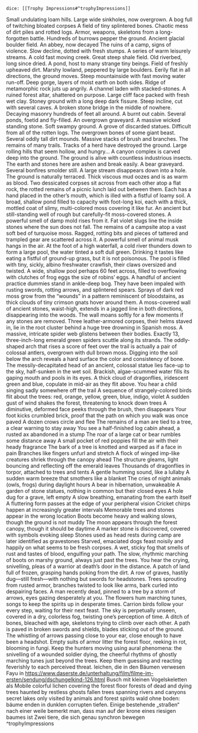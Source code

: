 `dice: [[Trophy Impressions#^trophyImpressions]]`

Small undulating loam hills.
Large wide sinkholes, now overgrown.
A bog full of twitching bloated corpses
A field of tiny splintered bones.
Chaotic mess of dirt piles and rotted logs.
Armor, weapons, skeletons from a long-forgotten battle.
Hundreds of burrows pepper the ground.
Ancient glacial boulder field.
An abbey, now decayed
The ruins of a camp, signs of violence.
Slow decline, dotted with fresh stumps.
A series of warm leisurely streams.
A cold fast moving creek.
Great steep shale field.
Old riverbed, long since dried.
A pond, host to many strange tiny beings.
Field of freshly upheaved dirt.
Marshy lowland, peppered by large boulders.
Eerily flat in all directions, the ground moves.
Steep mountainside with fast moving water run-off.
Deep gorge, layers of moist earth on both sides.
Ridge of metamorphic rock juts up angrily.
A channel laden with stacked-stones.
A ruined forest altar, shattered on purpose.
Large cliff face packed with fresh wet clay.
Stoney ground with a long deep dark fissure.
Steep incline, cut with several caves.
A broken stone bridge in the middle of nowhere.
Decaying masonry hundreds of feet all around.
A burnt out cabin.
Several ponds, foetid and fly-filled.
An overgrown graveyard.
A massive wicked standing stone.
Soft swampy ground.
A grove of discarded statues.
Difficult from all of the rotten logs.
The overgrown bones of some giant beast.
Several oddly tall dirt mounds.
Massive stacks of brush and branches.
The remains of many trails.
Tracks of a herd have destroyed the ground.
Large rolling hills that seem hollow, and hungry...
A canyon complex is carved deep into the ground.
The ground is alive with countless industrious insects.
The earth and stones here are ashen and break easily.
A bear graveyard.
Several bonfires smolder still.
A large stream disappears down into a hole.
The ground is naturally terraced.
Thick viscous mud oozes and is as warm as blood.
Two dessicated corpses sit across from each other atop a flat rock, the rotted remains of a picnic lunch laid out between them. Each has a hand placed in the other’s mouth, which is illed with a fistful of loamy soil.
A broad, shallow pond filled to capacity with foot-long koi, each with a thick, mottled coat of slimy, multi-colored moss covering it like fur.
An ancient but still-standing well of rough but carefully-fit moss-covered stones. A powerful smell of damp mold rises from it. Fat violet slugs line the inside stones where the sun does not fall.
The remains of a campsite atop a vast soft bed of turquoise moss. Ragged, rotting bits and pieces of tattered and trampled gear are scattered across it. A powerful smell of animal musk hangs in the air.
At the foot of a high waterfall, a cold river thunders down to form a large pool, the water tinted a soft dull green. Drinking it tastes like eating a fistful of ground-up grass, but it is not poisonous. The pool is filled with tiny, sickly, albino freshwater crawfish, their claws oversized and twisted.
A wide, shallow pool perhaps 60 feet across, filled to overflowing with clutches of frog eggs the size of robins’ eggs.
A handful of ancient practice dummies stand in ankle-deep bog. They have been impaled with rusting swords, rotting arrows, and splintered spears. Sprays of dark red moss grow from the “wounds” in a pattern reminiscent of bloodstains, as thick clouds of tiny crimson gnats hover around them.
A moss-covered wall of ancient stones, waist-high, extends in a jagged line in both directions, disappearing into the woods. The wall moans softly for a few moments if any stones are removed.
Three leather-armored corpses, their helms staved in, lie in the root cluster behind a huge tree drowning in Spanish moss. A massive, intricate spider web glistens between their bodies. Exactly 13, three-inch-long emerald green spiders scuttle along its strands.
The oddly-shaped arch that rises a score of feet over the trail is actually a pair of colossal antlers, overgrown with dull brown moss. Digging into the soil below the arch reveals a hard surface the color and consistency of bone.
The messily-decapitated head of an ancient, colossal statue lies face-up to the sky, half-sunken in the wet soil. Brackish, algae-scummed water fills its gaping mouth and pools in its eyes. A thick cloud of dragonflies, iridescent green and blue, copulate in mid-air as they flit above.
You hear a child singing sadly somewhere off the trail
A sequence of strangely-colored birds flit about the trees: red, orange, yellow, green, blue, indigo, violet
A sudden gust of wind shakes the forest, threatening to knock down trees
A diminutive, deformed face peeks through the brush, then disappears
Your foot kicks crumbled brick, proof that the path on which you walk was once paved
A dozen crows circle and flee
The remains of a man are tied to a tree, a clear warning to stay away
You see a half-finished log cabin ahead, a rusted ax abandoned in a stump
The roar of a large cat or bear rumbles some distance away
A small pocket of red poppies fill the air with their heady fragrance
The bark of a tree is knotted and warped as if a face in pain
Branches like fingers unfurl and stretch
A flock of winged imp-like creatures shriek through the canopy ahead
The structure gleams, light bouncing and reflecting off the emerald leaves
Thousands of dragonflies in torpor, attached to trees and tents A gentle humming sound, like a lullaby
A sudden warm breeze that smothers like a blanket
The cries of night animals (owls, frogs) during daylight hours
A bear in hibernation, unwakeable
A garden of stone statues, nothing in common but their closed eyes
A hole dug for a grave, left empty
A slow breathing, emanating from the earth itself
A fluttering form passes at the edge of your peripheral vision
Cricket chirps happen at increasingly greater intervals
Memorable trees and stones appear in the wrong location
Boots become heavy and walking slows, though the ground is not muddy
The moon appears through the forest canopy, though it should be daytime
A marker stone is discovered, covered with symbols evoking sleep
Stones used as head rests during camp are later identified as gravestones
Starved, emaciated dogs feast noisily and happily on what seems to be fresh corpses.
A wet, sticky fog that smells of rust and tastes of blood, engulfing your path.
The slow, rhythmic marching of boots on marshy ground, always just past the trees.
You hear the crying, snivelling, pleas of a warrior at death’s door in the distance.
A patch of land full of frozen, grasping hands poking from the dirt.
A row of graves, hastily dug—still fresh—with nothing but swords for headstones.
Trees sprouting from rusted armor, branches twisted to look like arms, bark curled into despairing faces.
A man recently dead, pinned to a tree by a storm of arrows, eyes gazing desperately at you.
The flowers hum marching tunes, songs to keep the spirits up in desperate times.
Carrion birds follow your every step, waiting for their next feast.
The sky is perpetually unseen, covered in a dry, colorless fog, twisting one’s perception of time.
A ditch of bones, bleached with age, skeletons trying to climb over each other.
A path is paved in broken swords and shields, blades sticking out of the ground.
The whistling of arrows passing close to your ear, close enough to have been a headshot.
Empty suits of armor litter the forest floor, reeking in rot, blooming in fungi.
Keep the hunters moving using aural phenomena: the snivelling of a wounded soldier dying, the cheerful rhythms of ghostly marching tunes just beyond the trees. Keep them guessing and reacting feverishly to each perceived threat.
leichen, die in den Bäumen verwesen Fayu in https://www.daserste.de/unterhaltung/film/filme-im-ersten/sendung/dschungelkind-126.html
Busch mit kleinen Vogelskeletten als Mobile
colorful lichen covering the forest floor
forests of dead and dying trees haunted by restless ghosts fallen trees spanning rivers and canyons
secret lakes only visited by animals and forest spirits
wald ohne boden: bäume enden in dunklen corrupten tiefen. Einige bestehende „straßen“ nach einer weile bemerkt man, dass man auf der krone eines riesigen baumes ist
Zwei tiere, die sich genau synchron bewegen
^trophyImpressions